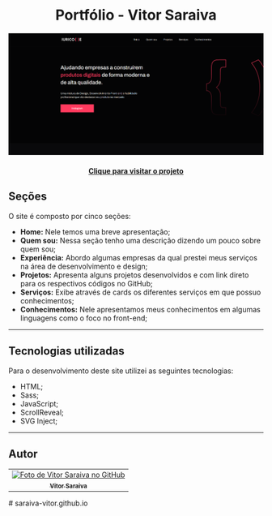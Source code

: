 <h1 align="center">
  <br>Portfólio - Vitor Saraiva
</h1>

![Resultado final do projeto](assets/image/preview.png)

<h4 align="center"><a href="https://saraiva-vitor.github.io/">Clique para visitar o projeto</a></h4>

## Seções

O site é composto por cinco seções:

- **Home:** Nele temos uma breve apresentação;
- **Quem sou:** Nessa seção tenho uma descrição dizendo um pouco sobre quem sou;
- **Experiência:** Abordo algumas empresas da qual prestei meus serviços na área de desenvolvimento e design;
- **Projetos:** Apresenta alguns projetos desenvolvidos e com link direto para os respectivos códigos no GitHub;
- **Serviços:** Exibe através de cards os diferentes serviços em que possuo conhecimentos;
- **Conhecimentos:** Nele apresentamos meus conhecimentos em algumas linguagens como o foco no front-end;

---

## Tecnologias utilizadas

Para o desenvolvimento deste site utilizei as seguintes tecnologias:

- HTML;
- Sass;
- JavaScript;
- ScrollReveal;
- SVG Inject;

---

<h2>Autor</h2>

<table>
  <tr>
    <td align="center">
      <a href="https://github.com/Saraiva-Vitor">
        <img src="https://avatars.githubusercontent.com/u/43148643?s=400&u=b49ece313912aa8bbe4f649fbd844ab28895e6cc&v=4" width="100px;" alt="Foto de Vitor Saraiva no GitHub"/><br>
        <sub>
          <b>Vitor Saraiva</b>
        </sub>
      </a>
    </td>
  </tr>
</table>
#   s a r a i v a - v i t o r . g i t h u b . i o 
 
 